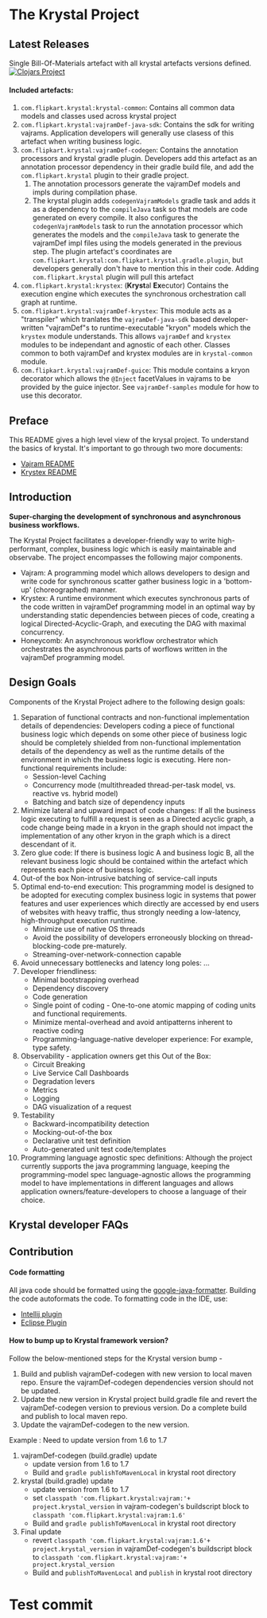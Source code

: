 # The Krystal Project

## Latest Releases

Single Bill-Of-Materials artefact with all krystal artefacts versions defined.  
[![Clojars Project](https://img.shields.io/clojars/v/com.flipkart.krystal/krystal-bom.svg)](https://clojars.org/com.flipkart.krystal/krystal-bom)

#### Included artefacts:

1. `com.flipkart.krystal:krystal-common`: Contains all common data models and classes used across
   krystal project
2. `com.flipkart.krystal:vajramDef-java-sdk`: Contains the sdk for writing vajrams. Application
   developers will generally use clasess of this artefact when writing business logic.
3. `com.flipkart.krystal:vajramDef-codegen`: Contains the annotation processors and krystal gradle
   plugin. Developers add this artefact as an annotation processor dependency in their gradle build
   file, and add the `com.flipkart.krystal` plugin to their gradle project.
    1. The annotation processors generate the vajramDef models and impls during compilation phase.
    2. The krystal plugin adds `codegenVajramModels` gradle task and adds it as a dependency to
       the `compileJava` task so that models are code generated on every compile. It also configures
       the `codegenVajramModels` task to run the annotation processor which generates the models and
       the `compileJava` task to generate the vajramDef impl files using the models generated in the
       previous step. The plugin artefact's coordinates
       are `com.flipkart.krystal:com.flipkart.krystal.gradle.plugin`, but developers generally don't
       have to mention this in their code. Adding `com.flipkart.krystal` plugin will pull this
       artefact
4. `com.flipkart.krystal:krystex`: (**Kryst**al **Ex**ecutor) Contains the execution engine which
   executes the synchronous orchestration call graph at runtime.
5. `com.flipkart.krystal:vajramDef-krystex`: This module acts as a "transpiler" which tranlates
   the `vajramDef-java-sdk` based developer-written "vajramDef"s to runtime-executable "kryon" models
   which the `krystex` module understands. This allows `vajramDef` and `krystex` modules to be
   independant and agnostic of each other. Classes common to both vajramDef and krystex modules are
   in `krystal-common` module.
6. `com.flipkart.krystal:vajramDef-guice`: This module contains a kryon decorator which allows
   the `@Inject` facetValues in vajrams to be provided by the guice injector. See `vajramDef-samples` module
   for how to use this decorator.

## Preface

This README gives a high level view of the krysal project.
To understand the basics of krystal. It's important to go through two more documents:

* [Vajram README](./vajram/vajram-java-sdk/README.md)
* [Krystex README](./krystex/README.md)

## Introduction

**Super-charging the development of synchronous and asynchronous business workflows.**

The Krystal Project facilitates a developer-friendly way to write high-performant, complex, business
logic which is easily maintainable and observabe. The project encompasses the following major
components.

* Vajram: A programming model which allows developers to design and write code for synchronous
  scatter gather business logic in a 'bottom-up' (choreographed) manner.
* Krystex: A runtime environment which executes synchronous parts of the code written in vajramDef
  programming model in an optimal way by understanding static dependencies between pieces of code,
  creating a logical Directed-Acyclic-Graph, and executing the DAG with maximal concurrency.
* Honeycomb: An asynchronous workflow orchestrator which orchestrates the asynchronous parts of
  worflows written in the vajramDef programming model.

## Design Goals

Components of the Krystal Project adhere to the following design goals:

1. Separation of functional contracts and non-functional implementation details of dependencies:
   Developers coding a
   piece of functional business logic which depends on some other piece of business logic should be
   completely shielded
   from non-functional implementation details of the dependency as well as the runtime details of
   the environment in
   which the business logic is executing. Here non-functional requirements include:
    * Session-level Caching
    * Concurrency mode (multithreaded thread-per-task model, vs. reactive vs. hybrid model)
    * Batching and batch size of dependency inputs
2. Minimize lateral and upward impact of code changes: If all the business logic executing to
   fulfill a request is seen
   as a Directed acyclic graph, a code change being made in a kryon in the graph should not impact
   the implementation of
   any other kryon in the graph which is a direct descendant of it.
3. Zero glue code: If there is business logic A and business logic B, all the relevant business
   logic should be
   contained within the artefact which represents each piece of business logic.
4. Out-of the box Non-intrusive batching of service-call inputs
5. Optimal end-to-end execution: This programming model is designed to be adopted for executing
   complex business logic
   in systems that power features and user experiences which directly are accessed by end users of
   websites with heavy traffic, thus
   strongly needing a low-latency, high-throughput execution runtime.
    * Minimize use of native OS threads
    * Avoid the possibility of developers erroneously blocking on thread-blocking-code pre-maturely.
    * Streaming-over-network-connection capable
6. Avoid unnecessary bottlenecks and latency long poles: ...
7. Developer friendliness:
    * Minimal bootstrapping overhead
    * Dependency discovery
    * Code generation
    * Single point of coding - One-to-one atomic mapping of coding units and functional
      requirements.
    * Minimize mental-overhead and avoid antipatterns inherent to reactive coding
    * Programming-language-native developer experience: For example, type safety.
8. Observability - application owners get this Out of the Box:
    * Circuit Breaking
    * Live Service Call Dashboards
    * Degradation levers
    * Metrics
    * Logging
    * DAG visualization of a request
9. Testability
    * Backward-incompatibility detection
    * Mocking-out-of-the box
    * Declarative unit test definition
    * Auto-generated unit test code/templates
10. Programming language agnostic spec definitions: Although the project currently supports the java
    programming language, keeping
    the programming-model spec language-agnostic allows the programming model to have
    implementations in different
    languages and allows application owners/feature-developers to choose a language of their choice.

## Krystal developer FAQs

## Contribution

#### Code formatting

All java code should be formatted using
the [google-java-formatter](https://plugins.jetbrains.com/plugin/8527-google-java-format). Building the code autoformats the code.
To formatting code in the IDE, use:
* [Intellij plugin](https://github.com/google/google-java-format#intellij-android-studio-and-other-jetbrains-ides)
* [Eclipse Plugin](https://github.com/google/google-java-format#eclipse)

#### How to bump up to Krystal framework version?

Follow the below-mentioned steps for the Krystal version bump -

1. Build and publish vajramDef-codegen with new version to local maven repo. Ensure the vajramDef-codegen
   dependencies version should not be updated.
2. Update the new version in Krystal project build.gradle file and revert the vajramDef-codegen version
   to previous version. Do a complete build and publish to local maven repo.
3. Update the vajramDef-codegen to the new version.

Example : Need to update version from 1.6 to 1.7

1. vajramDef-codegen (build.gradle) update
    - update version from 1.6 to 1.7
    - Build and `gradle publishToMavenLocal` in krystal root directory
2. krystal (build.gradle) update
    - update version from 1.6 to 1.7
    - set `classpath 'com.flipkart.krystal:vajram:'+ project.krystal_version` in vajram-codegen's
      buildscript block to `classpath 'com.flipkart.krystal:vajram:1.6'`
    - Build and `gradle publishToMavenLocal` in krystal root directory
3. Final update
    - revert `classpath 'com.flipkart.krystal:vajram:1.6'+ project.krystal_version` in
      vajramDef-codegen's buildscript block
      to `classpath 'com.flipkart.krystal:vajram:'+ project.krystal_version`
    - Build and `publishToMavenLocal` and `publish` in krystal root directory

# Test commit